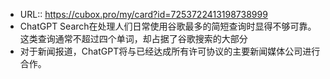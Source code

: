 - URL:: https://cubox.pro/my/card?id=7253722413198738999
- ChatGPT Search在处理人们日常使用谷歌最多的简短查询时显得不够可靠。这类查询通常不超过四个单词，却占据了谷歌搜索的大部分
- 对于新闻报道，ChatGPT将与已经达成所有许可协议的主要新闻媒体公司进行合作。
